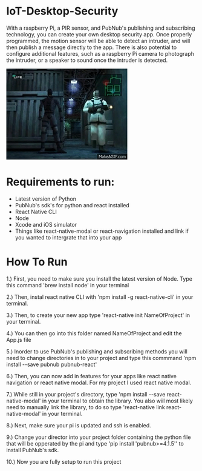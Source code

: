 # IoT-Desktop-Security
With a raspberry Pi, a PIR sensor, and PubNub's publishing and subscribing technology, you can create your own desktop security app. Once properly programmed, the motion sensor will be able to detect an intruder, and will then publish a message directly to the app. There is also potential to configure additional features, such as a raspberry Pi camera to photograph the intruder, or a speaker to sound once the intruder is detected.

![](mgs.gif)

# Requirements to run:
* Latest version of Python
* PubNub's sdk's for python and react installed
* React Native CLI
* Node 
* Xcode and iOS simulator
* Things like react-native-modal or react-navigation installed and link if you wanted to intergrate that into your app

# How To Run
1.) First, you need to make sure you install the latest version of Node. Type this command 'brew install node' in your terminal

2.) Then, instal react native CLI with 'npm install -g react-native-cli' in your terminal.

3.) Then, to create your new app type 'react-native init NameOfProject' in your terminal.

4.) You can then go into this folder named NameOfProject and edit the App.js file

5.) Inorder to use PubNub's publishing and subscribing methods you will need to change directories in to your project and type this commmand 'npm install --save pubnub pubnub-react'

6.) Then, you can now add in features for your apps like react native navigation or react native modal. For my project I used react native modal.

7.) While still in your project's directory, type 'npm install --save react-native-modal' in your terminal to obtain the library. You also wiil most likely need to manually link the library, to do so type 'react-native link react-native-modal' in your terminal.

8.) Next, make sure your pi is updated and ssh is enabled. 

9.) Change your director into your project folder containing the python file that will be opperated by the pi and type 'pip install 'pubnub>=4.1.5'' to install PubNub's sdk.

10.) Now you are fully setup to run this project 